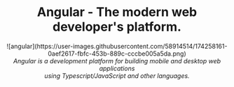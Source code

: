 <h1 align="center">Angular - The modern web developer's platform.</h1>

<p align="center">
![angular](https://user-images.githubusercontent.com/58914514/174258161-0aef2617-fbfc-453b-889c-cccbe005a5da.png)
  <br>
  <i>Angular is a development platform for building mobile and desktop web applications
    <br> using Typescript/JavaScript and other languages.</i>
  <br>
</p>

